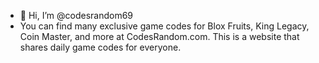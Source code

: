 - 👋 Hi, I’m @codesrandom69
- You can find many exclusive game codes for Blox Fruits, King Legacy, Coin Master, and more at CodesRandom.com. This is a website that shares daily game codes for everyone.

<!---
codesrandom69/codesrandom69 is a ✨ special ✨ repository because its `README.md` (this file) appears on your GitHub profile.
You can click the Preview link to take a look at your changes.
--->

